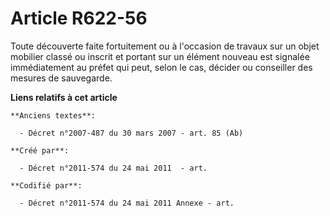 # Article R622-56

Toute découverte faite fortuitement ou à l'occasion de travaux sur un objet mobilier classé ou inscrit et portant sur un
élément nouveau est signalée immédiatement au préfet qui peut, selon le cas, décider ou conseiller des mesures de sauvegarde.

**Liens relatifs à cet article**

	**Anciens textes**:

	  - Décret n°2007-487 du 30 mars 2007 - art. 85 (Ab)

	**Créé par**:

	  - Décret n°2011-574 du 24 mai 2011  - art.

	**Codifié par**:

	  - Décret n°2011-574 du 24 mai 2011 Annexe - art.
